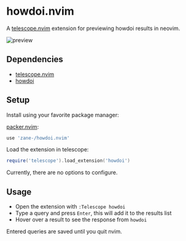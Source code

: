# howdoi.nvim
A [telescope.nvim](https://github.com/nvim-telescope/telescope.nvim) extension for previewing howdoi results in neovim.

![preview](https://user-images.githubusercontent.com/6345012/172077498-c7b4bf2b-4896-45d7-8f73-cb257064959f.gif)

## Dependencies
* [telescope.nvim](https://github.com/nvim-telescope/telescope.nvim)
* [howdoi](https://github.com/gleitz/howdoi)

## Setup

Install using your favorite package manager:

[packer.nvim](https://github.com/wbthomason/packer.nvim):
```lua
use 'zane-/howdoi.nvim'
```

Load the extension in telescope:

```lua
require('telescope').load_extension('howdoi')
```

Currently, there are no options to configure.

## Usage
* Open the extension with `:Telescope howdoi`
* Type a query and press `Enter`, this will add it to the results list
* Hover over a result to see the response from `howdoi`

Entered queries are saved until you quit nvim.
